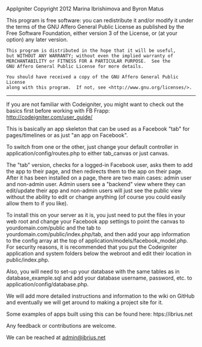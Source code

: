 AppIgniter Copyright 2012 Marina Ibrishimova and Byron Matus
 
 This program is free software: you can redistribute it and/or modify
    it under the terms of the GNU Affero General Public License as
    published by the Free Software Foundation, either version 3 of the
    License, or (at your option) any later version.

    This program is distributed in the hope that it will be useful,
    but WITHOUT ANY WARRANTY; without even the implied warranty of
    MERCHANTABILITY or FITNESS FOR A PARTICULAR PURPOSE.  See the
    GNU Affero General Public License for more details.

    You should have received a copy of the GNU Affero General Public License
    along with this program.  If not, see <http://www.gnu.org/licenses/>.
-----------------------------------------------------------------------------------------------------------------------

If you are not familiar with Codeigniter, you might want to check out the basics first before working with FB Frapp:
http://codeigniter.com/user_guide/

This is basically an app skeleton that can be used as a Facebook "tab" for pages/timelines or as just "an app on Facebook".  

To switch from one or the other, just change your default controller in application/config/routes.php to either tab_canvas or just canvas.

The "tab" version, checks for a logged-in Facebook user, asks them to add the app to their page, and then redirects them to the app on their page.  After it has been installed on a page, there are two main cases: admin user and non-admin user.  Admin users see a "backend" view where they can edit/update their app and non-admin users will just see the public view without the ability to edit or change anything (of course you could easily allow them to if you like).

To install this on your server as it is, you just need to put the files in your web root and change your Facebook app settings to point the canvas to yourdomain.com/public and the tab to yourdomain.com/public/index.php/tab, and then add your app information to the config array at the top of application/models/facebook_model.php.  For security reasons, it is recommended that you put the Codeigniter application and system folders below the webroot and edit their location in public/index.php.

Also, you will need to set-up your database with the same tables as in database_example.sql and add your database username, password, etc. to application/config/database.php.

We will add more detailed instructions and information to the wiki on GitHub and eventually we will get around to making a project site for it.

Some examples of apps built using this can be found here: htps://ibrius.net

Any feedback or contributions are welcome.

We can be reached at admin@ibrius.net
